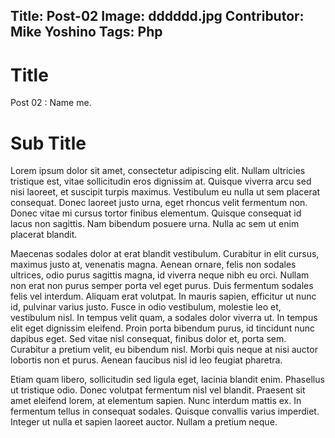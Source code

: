 
Title: Post-02
Image: dddddd.jpg
Contributor: Mike Yoshino
Tags: Php
---
# Title

Post 02 : Name me.

# Sub Title
Lorem ipsum dolor sit amet, consectetur adipiscing elit. Nullam ultricies tristique est, vitae sollicitudin eros dignissim at. Quisque viverra arcu sed nisi laoreet, et suscipit turpis maximus. Vestibulum eu nulla ut sem placerat consequat. Donec laoreet justo urna, eget rhoncus velit fermentum non. Donec vitae mi cursus tortor finibus elementum. Quisque consequat id lacus non sagittis. Nam bibendum posuere urna. Nulla ac sem ut enim placerat blandit.

Maecenas sodales dolor at erat blandit vestibulum. Curabitur in elit cursus, maximus justo at, venenatis magna. Aenean ornare, felis non sodales ultrices, odio purus sagittis magna, id viverra neque nibh eu orci. Nullam non erat non purus semper porta vel eget purus. Duis fermentum sodales felis vel interdum. Aliquam erat volutpat. In mauris sapien, efficitur ut nunc id, pulvinar varius justo. Fusce in odio vestibulum, molestie leo et, vestibulum nisl. In tempus velit quam, a sodales dolor viverra ut. In tempus elit eget dignissim eleifend. Proin porta bibendum purus, id tincidunt nunc dapibus eget. Sed vitae nisl consequat, finibus dolor et, porta sem. Curabitur a pretium velit, eu bibendum nisl. Morbi quis neque at nisi auctor lobortis non et purus. Aenean faucibus nisl id leo feugiat pharetra.

Etiam quam libero, sollicitudin sed ligula eget, lacinia blandit enim. Phasellus ut tristique odio. Donec volutpat fermentum nisl vel blandit. Praesent sit amet eleifend lorem, at elementum sapien. Nunc interdum mattis ex. In fermentum tellus in consequat sodales. Quisque convallis varius imperdiet. Integer ut nulla et sapien laoreet auctor. Nullam a pretium neque.

<?# Giphy excited-birthday-yeah-yoJC2GnSClbPOkV0eA /?>
